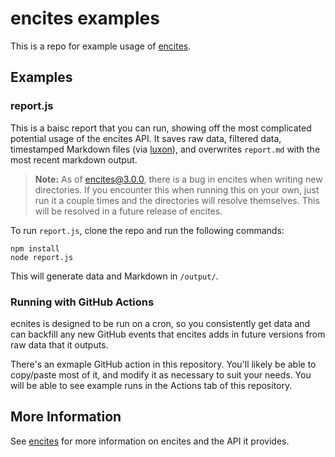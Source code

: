 # encites examples

This is a repo for example usage of [encites](https://github.com/cutenode/encites).

## Examples

### report.js

This is a baisc report that you can run, showing off the most complicated potential usage of the encites API. It saves raw data, filtered data, timestamped Markdown files (via [luxon](https://npm.im/luxon)), and overwrites `report.md` with the most recent markdown output.

> **Note:** As of encites@3.0.0, there is a bug in encites when writing new directories. If you encounter this when running this on your own, just run it a couple times and the directories will resolve themselves. This will be  resolved in a future release of encites.

To run `report.js`, clone the repo and run the following commands:

```
npm install
node report.js
```

This will generate data and Markdown in `/output/`.

### Running with GitHub Actions

ecnites is designed to be run on a cron, so you consistently get data and can backfill any new GitHub events that encites adds in future versions from raw data that it outputs.

There's an exmaple GitHub action in this repository. You'll likely be able to copy/paste most of it, and modify it as necessary to suit your needs. You will be able to see example runs in the Actions tab of this repository.


## More Information

See [encites](https://github.com/cutenode/encites) for more information on encites and the API it provides.